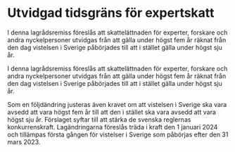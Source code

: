 # Utvidgad tidsgräns för expertskatt

I denna lagrådsremiss föreslås att skattelättnaden för experter, forskare och andra nyckelpersoner utvidgas från att gälla under högst fem år räknat från den dag vistelsen i Sverige påbörjades till att i stället gälla under högst sju år.

I denna lagrådsremiss föreslås att skattelättnaden för experter, forskare och andra nyckelpersoner utvidgas från att gälla under högst fem år räknat från den dag vistelsen i Sverige påbörjades till att i stället gälla under högst sju år.

Som en följdändring justeras även kravet om att vistelsen i Sverige ska vara avsedd att vara högst fem år till att den i stället ska vara avsedd att vara högst sju år. Förslaget syftar till att stärka de svenska reglernas konkurrenskraft. Lagändringarna föreslås träda i kraft den 1 januari 2024 och tillämpas första gången för vistelser i Sverige som påbörjas efter den 31 mars 2023.
